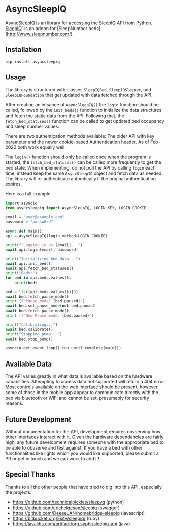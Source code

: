 # AsyncSleepIQ

AsyncSleepIQ is an library for accessing the SleepIQ API from Python. [SleepIQ](http://www.sleepnumber.com/sn/en/sleepiq-sleep-tracker)` is an addon for [SleepNumber beds] (http://www.sleepnumber.com/).

## Installation

```bash
pip install asyncsleepiq
```

## Usage

The library is structured with classes `SleepIQBed`, `SleepIQSleeper`, and `SleepIQFoundation` that get updated with data fetched through the API.

After creating an intsance of `AsyncSleepIQ()` the `login` function should be called, followed by the `init_beds()` function to initialize the data structures and fetch the static data from the API.  Following that, the `fetch_bed_statuses()` function can be called to get updated bed occupancy and sleep number values.

There are two authentication methods available: The older API with key parameter and the newer cookie-based Authentication header.  As of Feb-2022 both work equally well.

The `login()` function should only be called once when the program is started, the `fetch_bed_statuses()` can be called more frequently to get the bed state.  When implementing, do not poll the API by calling `login` each time, instead keep the same `AsyncSleepIQ` object and fetch data as needed.  The library will re-authenticate automtically if the original authentication expires. 

Here is a full example

```python
import asyncio
from asyncsleepiq import AsyncSleepIQ, LOGIN_KEY, LOGIN_COOKIE

email = "user@example.com"
password = "passw0rd"

async def main():        
api = AsyncSleepIQ(login_method=LOGIN_COOKIE)

print(f"Logging in as {email}...")
await api.login(email, password)

print("Initializing bed data...")
await api.init_beds()
await api.fetch_bed_statuses()
print("Beds:")
for bed in api.beds.values(): 
    print(bed)

bed = list(api.beds.values())[0]
await bed.fetch_pause_mode()
print (f"Pause mode: {bed.paused}")
await bed.set_pause_mode(not bed.paused)   
await bed.fetch_pause_mode()
print (f"New Pause mode: {bed.paused}") 

print("Calibrating...")
await bed.calibrate()
print("Stopping pump...")
await bed.stop_pump()

asyncio.get_event_loop().run_until_complete(main())
```

## Available Data

The API varies greatly in what data is available based on the hardware capabilities.  Attempting to access data not supported will return a 404 error.  Most controls available on the web interface should be present, however some of those in the mobile app appear to communicate directly with the bed via bluetooth or WiFi and cannot be set, presumably for security reasons.


## Future Development

Without documentation for the API, development requires obvserving how other interfaces interact with it.  Given the hardware dependencies are fairly high, any future development requires someone with the appropriate bed to be able to obvserve and test against.  If you have a bed with other functionalities like lights which you would like supported, please submit a PR or get in touch and we can work to add it!

## Special Thanks

Thanks to all the other people that have tried to dig into this API, especially the projects:

- https://github.com/technicalpickles/sleepyq (python)
- https://github.com/erichelgeson/sleepiq (swagger)
- https://github.com/DeeeeLAN/homebridge-sleepiq (javascript)
- https://bitbucket.org/Esity/sleepiq/ (ruby)
- https://javalibs.com/artifact/org.syphr/sleepiq-api (java)
